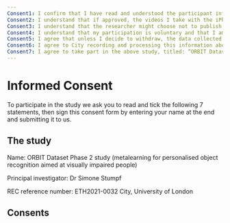 ```yaml
---
Consent1: I confirm that I have read and understood the participant information dated 27th July 2020 for the above study. I have had the opportunity to consider the information and ask questions which have been answered satisfactorily.
Consent2: I understand that if approved, the videos I take with the iPhone app will become part of an open dataset.
Consent3: I understand that the researcher might choose not to publish one or more of my videos in the open dataset.
Consent4: I understand that my participation is voluntary and that I am free to withdraw without giving a reason without being penalised or disadvantaged.
Consent5: I agree that unless I decide to withdraw, the data collected up to this point will be used in the study.
Consent6: I agree to City recording and processing this information about me. I understand that this information will be used only for the purposes explained in the participant information and my consent is conditional on City complying with its duties and obligations under the General Data Protection Regulation (GDPR).
Consent7: I agree to take part in the above study, titled: “ORBIT Dataset Phase 2 study (metalearning for personalised object recognition aimed at visually impaired people)”.
---
```


# Informed Consent

To participate in the study we ask you to read and tick the following 7 statements, then sign this consent form by entering your name at the end and submitting it to us.

## The study

Name: ORBIT Dataset Phase 2 study (metalearning for personalised object recognition aimed at visually impaired people)

Principal investigator: Dr Simone Stumpf

REC reference number: ETH2021-0032 City, University of London

## Consents
